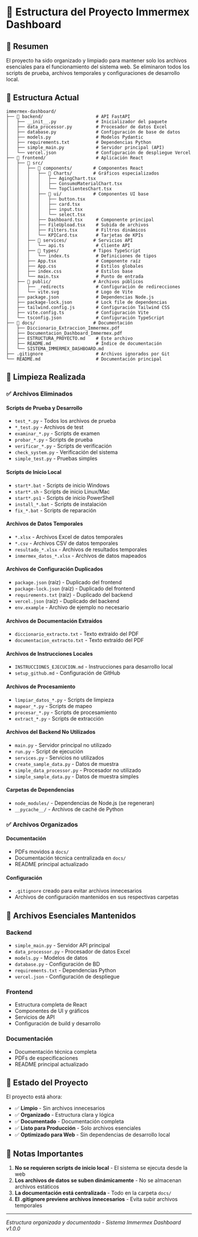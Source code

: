 # 📁 Estructura del Proyecto Immermex Dashboard

## 🎯 Resumen

El proyecto ha sido organizado y limpiado para mantener solo los archivos esenciales para el funcionamiento del sistema web. Se eliminaron todos los scripts de prueba, archivos temporales y configuraciones de desarrollo local.

## 📂 Estructura Actual

```
immermex-dashboard/
├── 📁 backend/                    # API FastAPI
│   ├── __init__.py               # Inicializador del paquete
│   ├── data_processor.py         # Procesador de datos Excel
│   ├── database.py               # Configuración de base de datos
│   ├── models.py                 # Modelos Pydantic
│   ├── requirements.txt          # Dependencias Python
│   ├── simple_main.py            # Servidor principal (API)
│   └── vercel.json               # Configuración de despliegue Vercel
├── 📁 frontend/                   # Aplicación React
│   ├── 📁 src/
│   │   ├── 📁 components/        # Componentes React
│   │   │   ├── 📁 Charts/        # Gráficos especializados
│   │   │   │   ├── AgingChart.tsx
│   │   │   │   ├── ConsumoMaterialChart.tsx
│   │   │   │   └── TopClientesChart.tsx
│   │   │   ├── 📁 ui/            # Componentes UI base
│   │   │   │   ├── button.tsx
│   │   │   │   ├── card.tsx
│   │   │   │   ├── input.tsx
│   │   │   │   └── select.tsx
│   │   │   ├── Dashboard.tsx     # Componente principal
│   │   │   ├── FileUpload.tsx    # Subida de archivos
│   │   │   ├── Filters.tsx       # Filtros dinámicos
│   │   │   └── KPICard.tsx       # Tarjetas de KPIs
│   │   ├── 📁 services/          # Servicios API
│   │   │   └── api.ts            # Cliente API
│   │   ├── 📁 types/             # Tipos TypeScript
│   │   │   └── index.ts          # Definiciones de tipos
│   │   ├── App.tsx               # Componente raíz
│   │   ├── App.css               # Estilos globales
│   │   ├── index.css             # Estilos base
│   │   └── main.tsx              # Punto de entrada
│   ├── 📁 public/                # Archivos públicos
│   │   ├── _redirects            # Configuración de redirecciones
│   │   └── vite.svg              # Logo de Vite
│   ├── package.json              # Dependencias Node.js
│   ├── package-lock.json         # Lock file de dependencias
│   ├── tailwind.config.js        # Configuración Tailwind CSS
│   ├── vite.config.ts            # Configuración Vite
│   └── tsconfig.json             # Configuración TypeScript
├── 📁 docs/                      # Documentación
│   ├── Diccionario_Extraccion_Immermex.pdf
│   ├── Documentacion_Dashboard_Immermex.pdf
│   ├── ESTRUCTURA_PROYECTO.md    # Este archivo
│   ├── README.md                 # Índice de documentación
│   └── SISTEMA_IMMERMEX_DASHBOARD.md
├── .gitignore                    # Archivos ignorados por Git
└── README.md                     # Documentación principal
```

## 🧹 Limpieza Realizada

### ✅ Archivos Eliminados

#### Scripts de Prueba y Desarrollo
- `test_*.py` - Todos los archivos de prueba
- `*_test.py` - Archivos de test
- `examinar_*.py` - Scripts de examen
- `probar_*.py` - Scripts de prueba
- `verificar_*.py` - Scripts de verificación
- `check_system.py` - Verificación del sistema
- `simple_test.py` - Pruebas simples

#### Scripts de Inicio Local
- `start*.bat` - Scripts de inicio Windows
- `start*.sh` - Scripts de inicio Linux/Mac
- `start*.ps1` - Scripts de inicio PowerShell
- `install_*.bat` - Scripts de instalación
- `fix_*.bat` - Scripts de reparación

#### Archivos de Datos Temporales
- `*.xlsx` - Archivos Excel de datos temporales
- `*.csv` - Archivos CSV de datos temporales
- `resultado_*.xlsx` - Archivos de resultados temporales
- `inmermex_datos_*.xlsx` - Archivos de datos mapeados

#### Archivos de Configuración Duplicados
- `package.json` (raíz) - Duplicado del frontend
- `package-lock.json` (raíz) - Duplicado del frontend
- `requirements.txt` (raíz) - Duplicado del backend
- `vercel.json` (raíz) - Duplicado del backend
- `env.example` - Archivo de ejemplo no necesario

#### Archivos de Documentación Extraídos
- `diccionario_extracto.txt` - Texto extraído del PDF
- `documentacion_extracto.txt` - Texto extraído del PDF

#### Archivos de Instrucciones Locales
- `INSTRUCCIONES_EJECUCION.md` - Instrucciones para desarrollo local
- `setup_github.md` - Configuración de GitHub

#### Archivos de Procesamiento
- `limpiar_datos_*.py` - Scripts de limpieza
- `mapear_*.py` - Scripts de mapeo
- `procesar_*.py` - Scripts de procesamiento
- `extract_*.py` - Scripts de extracción

#### Archivos del Backend No Utilizados
- `main.py` - Servidor principal no utilizado
- `run.py` - Script de ejecución
- `services.py` - Servicios no utilizados
- `create_sample_data.py` - Datos de muestra
- `simple_data_processor.py` - Procesador no utilizado
- `simple_sample_data.py` - Datos de muestra simples

#### Carpetas de Dependencias
- `node_modules/` - Dependencias de Node.js (se regeneran)
- `__pycache__/` - Archivos de caché de Python

### ✅ Archivos Organizados

#### Documentación
- PDFs movidos a `docs/`
- Documentación técnica centralizada en `docs/`
- README principal actualizado

#### Configuración
- `.gitignore` creado para evitar archivos innecesarios
- Archivos de configuración mantenidos en sus respectivas carpetas

## 🎯 Archivos Esenciales Mantenidos

### Backend
- `simple_main.py` - Servidor API principal
- `data_processor.py` - Procesador de datos Excel
- `models.py` - Modelos de datos
- `database.py` - Configuración de BD
- `requirements.txt` - Dependencias Python
- `vercel.json` - Configuración de despliegue

### Frontend
- Estructura completa de React
- Componentes de UI y gráficos
- Servicios de API
- Configuración de build y desarrollo

### Documentación
- Documentación técnica completa
- PDFs de especificaciones
- README principal actualizado

## 🚀 Estado del Proyecto

El proyecto está ahora:
- ✅ **Limpio** - Sin archivos innecesarios
- ✅ **Organizado** - Estructura clara y lógica
- ✅ **Documentado** - Documentación completa
- ✅ **Listo para Producción** - Solo archivos esenciales
- ✅ **Optimizado para Web** - Sin dependencias de desarrollo local

## 📝 Notas Importantes

1. **No se requieren scripts de inicio local** - El sistema se ejecuta desde la web
2. **Los archivos de datos se suben dinámicamente** - No se almacenan archivos estáticos
3. **La documentación está centralizada** - Todo en la carpeta `docs/`
4. **El .gitignore previene archivos innecesarios** - Evita subir archivos temporales

---

*Estructura organizada y documentada - Sistema Immermex Dashboard v1.0.0*
